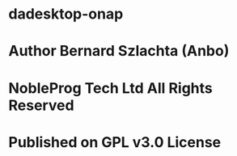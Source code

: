 # dadesktop-onap
# Author Bernard Szlachta (Anbo)
# NobleProg Tech Ltd All Rights Reserved
# Published on GPL v3.0 License